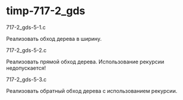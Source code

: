 # timp-717-2_gds

717-2_gds-5-1.c

Реализовать обход дерева в ширину.

717-2_gds-5-2.c

Реализовать прямой обход дерева. Использование рекурсии недопускается!

717-2_gds-5-3.c

Реализовать обратный обход дерева с использованием рекурсии.
